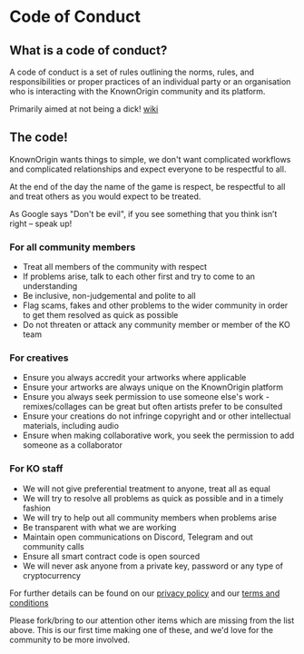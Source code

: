 # Code of Conduct

## What is a code of conduct?

A code of conduct is a set of rules outlining the norms, rules, and responsibilities or proper practices of an individual party or an organisation
who is interacting with the KnownOrigin community and its platform. 

Primarily aimed at not being a dick! [wiki](https://en.wikipedia.org/wiki/Code_of_conduct)

## The code!

KnownOrigin wants things to simple, we don't want complicated workflows and complicated relationships and expect everyone to be respectful to all. 

At the end of the day the name of the game is respect, be respectful to all and treat others as you would expect to be treated.  

As Google says "Don't be evil", if you see something that you think isn’t right – speak up!

### For all community members

* Treat all members of the community with respect
* If problems arise, talk to each other first and try to come to an understanding
* Be inclusive, non-judgemental and polite to all
* Flag scams, fakes and other problems to the wider community in order to get them resolved as quick as possible 
* Do not threaten or attack any community member or member of the KO team

### For creatives

* Ensure you always accredit your artworks where applicable
* Ensure your artworks are always unique on the KnownOrigin platform
* Ensure you always seek permission to use someone else's work - remixes/collages can be great but often artists prefer to be consulted
* Ensure your creations do not infringe copyright and or other intellectual materials, including audio
* Ensure when making collaborative work, you seek the permission to add someone as a collaborator

### For KO staff

* We will not give preferential treatment to anyone, treat all as equal
* We will try to resolve all problems as quick as possible and in a timely fashion
* We will try to help out all community members when problems arise
* Be transparent with what we are working
* Maintain open communications on Discord, Telegram and out community calls 
* Ensure all smart contract code is open sourced
* We will never ask anyone from a private key, password or any type of cryptocurrency

For further details can be found on our [privacy policy](https://medium.com/knownorigin/privacy-policy-f19849a518c1) and our [terms and conditions](https://medium.com/knownorigin/terms-of-service-3efae6d0c20f)

Please fork/bring to our attention other items which are missing from the list above. 
This is our first time making one of these, and we'd love for the community to be more involved.

